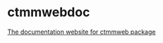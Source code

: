 # ctmmwebdoc
[The documentation website for ctmmweb package](https://ctmm-initiative.github.io/ctmmwebdoc/)
